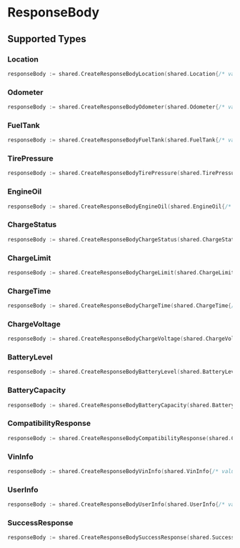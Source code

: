 # ResponseBody


## Supported Types

### Location

```go
responseBody := shared.CreateResponseBodyLocation(shared.Location{/* values here */})
```

### Odometer

```go
responseBody := shared.CreateResponseBodyOdometer(shared.Odometer{/* values here */})
```

### FuelTank

```go
responseBody := shared.CreateResponseBodyFuelTank(shared.FuelTank{/* values here */})
```

### TirePressure

```go
responseBody := shared.CreateResponseBodyTirePressure(shared.TirePressure{/* values here */})
```

### EngineOil

```go
responseBody := shared.CreateResponseBodyEngineOil(shared.EngineOil{/* values here */})
```

### ChargeStatus

```go
responseBody := shared.CreateResponseBodyChargeStatus(shared.ChargeStatus{/* values here */})
```

### ChargeLimit

```go
responseBody := shared.CreateResponseBodyChargeLimit(shared.ChargeLimit{/* values here */})
```

### ChargeTime

```go
responseBody := shared.CreateResponseBodyChargeTime(shared.ChargeTime{/* values here */})
```

### ChargeVoltage

```go
responseBody := shared.CreateResponseBodyChargeVoltage(shared.ChargeVoltage{/* values here */})
```

### BatteryLevel

```go
responseBody := shared.CreateResponseBodyBatteryLevel(shared.BatteryLevel{/* values here */})
```

### BatteryCapacity

```go
responseBody := shared.CreateResponseBodyBatteryCapacity(shared.BatteryCapacity{/* values here */})
```

### CompatibilityResponse

```go
responseBody := shared.CreateResponseBodyCompatibilityResponse(shared.CompatibilityResponse{/* values here */})
```

### VinInfo

```go
responseBody := shared.CreateResponseBodyVinInfo(shared.VinInfo{/* values here */})
```

### UserInfo

```go
responseBody := shared.CreateResponseBodyUserInfo(shared.UserInfo{/* values here */})
```

### SuccessResponse

```go
responseBody := shared.CreateResponseBodySuccessResponse(shared.SuccessResponse{/* values here */})
```

